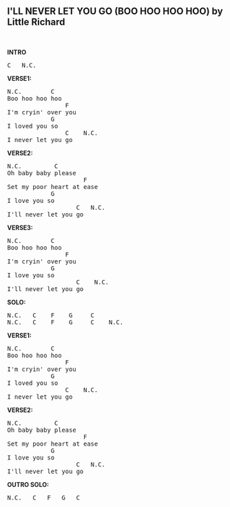 ## I'LL NEVER LET YOU GO (BOO HOO HOO HOO) by Little Richard
<br> 

**INTRO**
<pre>
C   N.C. 
</pre>

**VERSE1:**
<pre>
N.C.        C
Boo hoo hoo hoo
                F
I'm cryin' over you
            G
I loved you so
                C    N.C.
I never let you go
</pre>

**VERSE2:**
<pre>
N.C.         C
Oh baby baby please
                     F
Set my poor heart at ease
            G
I love you so
                   C   N.C.
I'll never let you go 
</pre>

**VERSE3:**
<pre>
N.C.        C
Boo hoo hoo hoo
                F
I'm cryin' over you
            G
I love you so
                   C    N.C.
I'll never let you go 
</pre>

**SOLO:**
<pre>
N.C.   C    F    G     C
N.C.   C    F    G     C    N.C.
</pre>
**VERSE1:**
<pre>
N.C.        C
Boo hoo hoo hoo
                F
I'm cryin' over you
            G
I loved you so
                C    N.C.
I never let you go
</pre>
**VERSE2:**
<pre>
N.C.         C
Oh baby baby please
                     F
Set my poor heart at ease
            G
I love you so
                   C   N.C.
I'll never let you go
</pre>
**OUTRO SOLO:**
<pre>
N.C.   C   F   G   C
</pre>
